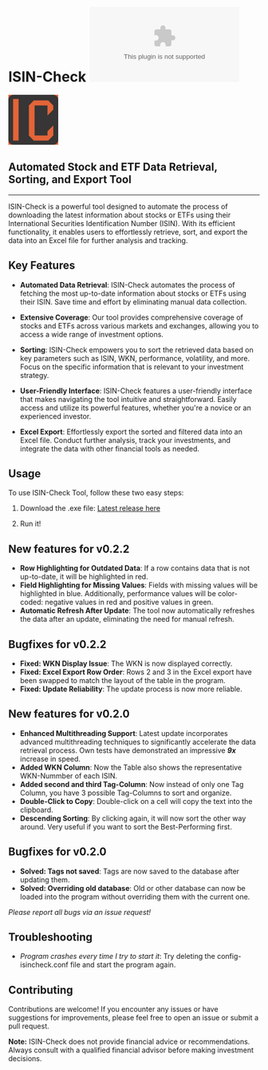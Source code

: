 # ISIN-Check ![GitHub release (latest by date and asset)](https://img.shields.io/github/downloads/JonathanFroe/isin_check/latest/isin-check.exe?color=green&logo=Github)

<img src="assets/Logo.png" alt="ISIN-Check Logo" width="100">

## Automated Stock and ETF Data Retrieval, Sorting, and Export Tool

---
ISIN-Check is a powerful tool designed to automate the process of downloading the latest information about stocks or ETFs using their International Securities Identification Number (ISIN). With its efficient functionality, it enables users to effortlessly retrieve, sort, and export the data into an Excel file for further analysis and tracking.

## Key Features

- **Automated Data Retrieval**: ISIN-Check automates the process of fetching the most up-to-date information about stocks or ETFs using their ISIN. Save time and effort by eliminating manual data collection.

- **Extensive Coverage**: Our tool provides comprehensive coverage of stocks and ETFs across various markets and exchanges, allowing you to access a wide range of investment options.

- **Sorting**: ISIN-Check empowers you to sort  the retrieved data based on key parameters such as ISIN, WKN, performance, volatility, and more. Focus on the specific information that is relevant to your investment strategy.

- **User-Friendly Interface**: ISIN-Check features a user-friendly interface that makes navigating the tool intuitive and straightforward. Easily access and utilize its powerful features, whether you're a novice or an experienced investor.

- **Excel Export**: Effortlessly export the sorted and filtered data into an Excel file. Conduct further analysis, track your investments, and integrate the data with other financial tools as needed.


## Usage

To use ISIN-Check Tool, follow these two easy steps:

1. Download the .exe file: [Latest release here](https://github.com/JonathanFroe/isin_check/releases/latest)

2. Run it!

## New features for v0.2.2

- **Row Highlighting for Outdated Data**: If a row contains data that is not up-to-date, it will be highlighted in red.
- **Field Highlighting for Missing Values**: Fields with missing values will be highlighted in blue. Additionally, performance values will be color-coded: negative values in red and positive values in green.
- **Automatic Refresh After Update**: The tool now automatically refreshes the data after an update, eliminating the need for manual refresh.

## Bugfixes for v0.2.2

- **Fixed: WKN Display Issue**: The WKN is now displayed correctly.
- **Fixed: Excel Export Row Order**: Rows 2 and 3 in the Excel export have been swapped to match the layout of the table in the program.
- **Fixed: Update Reliability**: The update process is now more reliable.



## New features for v0.2.0

- **Enhanced Multithreading Support**: Latest update incorporates advanced multithreading techniques to significantly accelerate the data retrieval process. Own tests have demonstrated an impressive _**9x**_ increase in speed.
- **Added WKN Column**: Now the Table also shows the representative WKN-Nummber of each ISIN.
- **Added second and third Tag-Column**: Now instead of only one Tag Column, you have 3 possible Tag-Columns to sort and organize.
- **Double-Click to Copy**: Double-click on a cell will copy the text into the clipboard.
- **Descending Sorting**: By clicking again, it will now sort the other way around. Very useful if you want to sort the Best-Performing first.

## Bugfixes for v0.2.0
- **Solved: Tags not saved**: Tags are now saved to the database after updating them.
- **Solved: Overriding old database**: Old or other database can now be loaded into the program without overriding them with the current one.

*Please report all bugs via an issue request!*

## Troubleshooting
- *Program crashes every time I try to start it*: 
Try deleting the config-isincheck.conf file and start the program again.

## Contributing

Contributions are welcome! If you encounter any issues or have suggestions for improvements, please feel free to open an issue or submit a pull request.


**Note:** ISIN-Check does not provide financial advice or recommendations. Always consult with a qualified financial advisor before making investment decisions.
